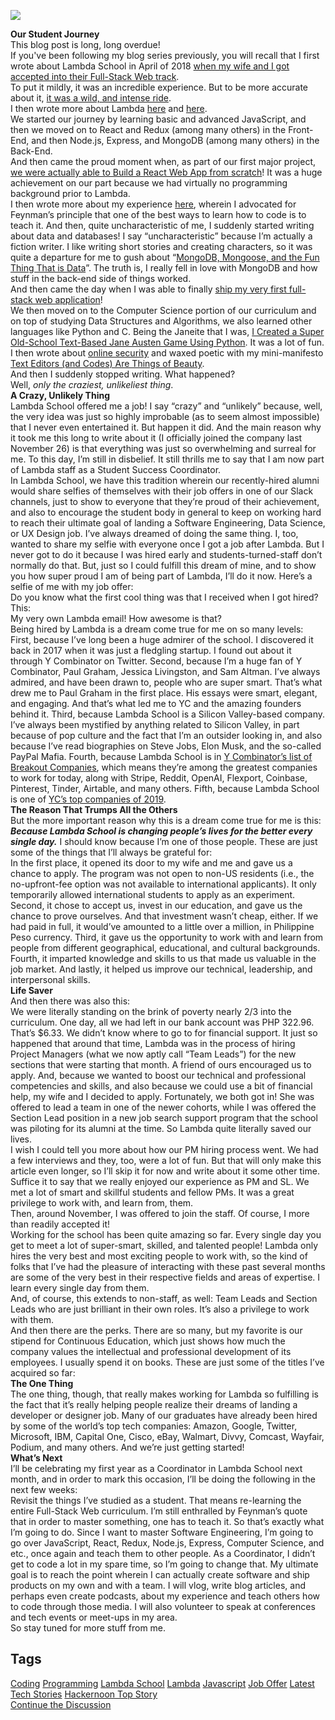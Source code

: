 <img src="https://hackernoon.com/drafts/9i1jk32wb.png">                    <div class="paragraph"><strong>Our Student Journey</strong></div><div class="paragraph">This blog post is long, long overdue!</div><div class="paragraph">If you&apos;ve been following my blog series previously, you will recall that I first wrote about Lambda School in April of 2018 <a href="https://medium.com/@dantecualesjr/woohoo-f201ff872c04">when my wife and I got accepted into their Full-Stack Web track</a>.</div><div class="paragraph">To put it mildly, it was an incredible experience. But to be more accurate about it, <a href="https://medium.com/@dantecualesjr/one-word-to-describe-lambda-schools-curriculum-intense-c59dd2dfee98">it was a wild, and intense ride</a>.</div><div class="image-container"><img src="https://hackernoon.com/photos/tJzyfvLeZKYrhFUagJjLFkapBgA3-eo232y1" alt></div><div class="paragraph">I then wrote more about Lambda <a href="https://medium.com/@dantecualesjr/less-is-more-or-i-just-finished-week-2-of-lambda-school-and-im-so-pumped-bef11c78c533">here</a> and <a href="https://medium.com/@dantecualesjr/i-never-thought-id-someday-say-this-but-i-actually-like-javascript-148981e1d1d8">here</a>.</div><div class="paragraph">We started our journey by learning basic and advanced JavaScript, and then we moved on to React and Redux (among many others) in the Front-End, and then Node.js, Express, and MongoDB (among many others) in the Back-End.</div><div class="paragraph">And then came the proud moment when, as part of our first major project, <a href="https://medium.com/@dantecualesjr/last-month-i-had-zero-clue-about-what-react-was-today-i-built-a-react-app-d85ce01b9795">we were actually able to Build a React Web App from scratch</a>! It was a huge achievement on our part because we had virtually no programming background prior to Lambda.</div><div class="paragraph">I then wrote more about my experience <a href="https://medium.com/@dantecualesjr/one-of-the-best-ways-to-learn-programming-is-to-teach-programming-8116de088fb0">here</a>, wherein I advocated for Feynman&#x2019;s principle that one of the best ways to learn how to code is to teach it. And then, quite uncharacteristic of me, I suddenly started writing about data and databases! I say &#x201C;uncharacteristic&#x201D; because I&#x2019;m actually a fiction writer. I like writing short stories and creating characters, so it was quite a departure for me to gush about &#x201C;<a href="https://hackernoon.com/mongodb-mongoose-and-the-fun-thing-that-is-data-911e28d8c3af">MongoDB, Mongoose, and the Fun Thing That is Data</a>&#x201D;. The truth is, I really fell in love with MongoDB and how stuff in the back-end side of things worked.</div><div class="paragraph">And then came the day when I was able to finally <a href="https://medium.com/@dantecualesjr/i-just-shipped-my-first-full-stack-web-app-20a7487066a9">ship my very first full-stack web application</a>!&#xA0;</div><div class="paragraph">We then moved on to the Computer Science portion of our curriculum and on top of studying Data Structures and Algorithms, we also learned other languages like Python and C. Being the Janeite that I was, <a href="https://hackernoon.com/creating-a-super-old-school-text-based-jane-austen-game-using-python-37da39da7f93">I Created a Super Old-School Text-Based Jane Austen Game Using Python</a>. It was a lot of fun.</div><div class="paragraph">I then wrote about <a href="https://hackernoon.com/threat-model-and-improving-ones-online-security-a8b5a599e009">online security</a> and waxed poetic with my mini-manifesto <a href="https://hackernoon.com/text-editors-and-codes-are-things-of-beauty-d58a79bf6ab6">Text Editors (and Codes) Are Things of Beauty</a>.</div><div class="paragraph">And then I suddenly stopped writing. What happened?&#xA0;</div><div class="paragraph">Well, <em>only the craziest, unlikeliest thing</em>.</div><div class="paragraph"><strong>A Crazy, Unlikely Thing</strong></div><div class="paragraph">Lambda School offered me a job! I say &#x201C;crazy&#x201D; and &#x201C;unlikely&#x201D; because, well, the very idea was just so highly improbable (as to seem almost impossible) that I never even entertained it. But happen it did. And the main reason why it took me this long to write about it (I officially joined the company last November 26) is that everything was just so overwhelming and surreal for me. To this day, I&#x2019;m still in disbelief. It still thrills me to say that I am now part of Lambda staff as a Student Success Coordinator.</div><div class="paragraph">In Lambda School, we have this tradition wherein our recently-hired alumni would share selfies of themselves with their job offers in one of our Slack channels, just to show to everyone that they&#x2019;re proud of their achievement, and also to encourage the student body in general to keep on working hard to reach their ultimate goal of landing a Software Engineering, Data Science, or UX Design job. I&#x2019;ve always dreamed of doing the same thing. I, too, wanted to share my selfie with everyone once I got a job after Lambda. But I never got to do it because I was hired early and students-turned-staff don&#x2019;t normally do that. But, just so I could fulfill this dream of mine, and to show you how super proud I am of being part of Lambda, I&#x2019;ll do it now. Here&#x2019;s a selfie of me with my job offer:</div><div class="image-container"><img src="https://hackernoon.com/photos/tJzyfvLeZKYrhFUagJjLFkapBgA3-apam32pa" alt></div><div class="paragraph">Do you know what the first cool thing was that I received when I got hired? This:</div><div class="image-container"><img src="https://hackernoon.com/photos/tJzyfvLeZKYrhFUagJjLFkapBgA3-ws6322d" alt></div><div class="paragraph">My very own Lambda email! How awesome is that?&#xA0;</div><div class="paragraph">Being hired by Lambda is a dream come true for me on so many levels:</div><div class="paragraph">First, because I&#x2019;ve long been a huge admirer of the school. I discovered it back in 2017 when it was just a fledgling startup. I found out about it through Y Combinator on Twitter. Second, because I&#x2019;m a huge fan of Y Combinator, Paul Graham, Jessica Livingston, and Sam Altman. I&#x2019;ve always admired, and have been drawn to, people who are super smart. That&#x2019;s what drew me to Paul Graham in the first place. His essays were smart, elegant, and engaging. And that&#x2019;s what led me to YC and the amazing founders behind it. Third, because Lambda School is a Silicon Valley-based company. I&#x2019;ve always been mystified by anything related to Silicon Valley, in part because of pop culture and the fact that I&#x2019;m an outsider looking in, and also because I&#x2019;ve read biographies on Steve Jobs, Elon Musk, and the so-called PayPal Mafia. Fourth, because Lambda School is in <a href="https://breakoutlist.com/">Y Combinator&#x2019;s list of Breakout Companies</a>, which means they&#x2019;re among the greatest companies to work for today, along with Stripe, Reddit, OpenAI, Flexport, Coinbase, Pinterest, Tinder, Airtable, and many others.&#xA0;Fifth, because Lambda School is one of <a href="https://blog.ycombinator.com/y-combinator-top-companies-2019/">YC&#x2019;s top companies of 2019</a>.</div><div class="paragraph"><strong>The Reason That Trumps All the Others</strong></div><div class="paragraph">But the more important reason why this is a dream come true for me is this:</div><div class="paragraph"><strong><em>Because Lambda School is changing people&#x2019;s lives for the better every single day.</em></strong> I should know because I&#x2019;m one of those people. These are just some of the things that I&#x2019;ll always be grateful for:</div><div class="paragraph">In the first place, it opened its door to my wife and me and gave us a chance to apply. The program was not open to non-US residents (i.e., the no-upfront-fee option was not available to international applicants). It only temporarily allowed international students to apply as an experiment. Second, it chose to accept us, invest in our education, and gave us the chance to prove ourselves. And that investment wasn&#x2019;t cheap, either. If we had paid in full, it would&#x2019;ve amounted to a little over a million, in Philippine Peso currency. Third, it gave us the opportunity to work with and learn from people from different geographical, educational, and cultural backgrounds. Fourth, it imparted knowledge and skills to us that made us valuable in the job market. And lastly, it helped us improve our technical, leadership, and interpersonal skills.</div><div class="paragraph"><strong>Life Saver</strong></div><div class="paragraph">And then there was also this:</div><div class="image-container"><img src="https://hackernoon.com/photos/tJzyfvLeZKYrhFUagJjLFkapBgA3-33sk323t" alt></div><div class="paragraph">We were literally standing on the brink of poverty nearly 2/3 into the curriculum. One day, all we had left in our bank account was PHP 322.96. That&#x2019;s $6.33. We didn&#x2019;t know where to go to for financial support. It just so happened that around that time, Lambda was in the process of hiring Project Managers (what we now aptly call &#x201C;Team Leads&#x201D;) for the new sections that were starting that month. A friend of ours encouraged us to apply. And, because we wanted to boost our technical and professional competencies and skills, and also because we could use a bit of financial help, my wife and I decided to apply. Fortunately, we both got in! She was offered to lead a team in one of the newer cohorts, while I was offered the Section Lead position in a new job search support program that the school was piloting for its alumni at the time. So Lambda quite literally saved our lives.</div><div class="paragraph">I wish I could tell you more about how our PM hiring process went. We had a few interviews and they, too, were a lot of fun. But that will only make this article even longer, so I&#x2019;ll skip it for now and write about it some other time.</div><div class="paragraph">Suffice it to say that we really enjoyed our experience as PM and SL. We met a lot of smart and skillful students and fellow PMs. It was a great privilege to work with, and learn from, them.&#xA0;</div><div class="paragraph">Then, around November, I was offered to join the staff. Of course, I more than readily accepted it!</div><div class="paragraph">Working for the school has been quite amazing so far. Every single day you get to meet a lot of super-smart, skilled, and talented people! Lambda only hires the very best and most exciting people to work with, so the kind of folks that I&#x2019;ve had the pleasure of interacting with these past several months are some of the very best in their respective fields and areas of expertise. I learn every single day from them.</div><div class="paragraph">And, of course, this extends to non-staff, as well: Team Leads and Section Leads who are just brilliant in their own roles. It&#x2019;s also a privilege to work with them.</div><div class="paragraph">And then there are the perks. There are so many, but my favorite is our stipend for Continuous Education, which just shows how much the company values the intellectual and professional development of its employees. I usually spend it on books. These are just some of the titles I&#x2019;ve acquired so far:</div><div class="image-container"><img src="https://hackernoon.com/photos/tJzyfvLeZKYrhFUagJjLFkapBgA3-22uw323u" alt></div><div class="paragraph"><strong>The One Thing</strong></div><div class="paragraph">The one thing, though, that really makes working for Lambda so fulfilling is the fact that it&#x2019;s really helping people realize their dreams of landing a developer or designer job. Many of our graduates have already been hired by some of the world&#x2019;s top tech companies: Amazon, Google, Twitter, Microsoft, IBM, Capital One, Cisco, eBay, Walmart, Divvy, Comcast, Wayfair, Podium, and many others. And we&#x2019;re just getting started!</div><div class="paragraph"><strong>What&#x2019;s Next</strong></div><div class="paragraph">I&#x2019;ll be celebrating my first year as a Coordinator in Lambda School next month, and in order to mark this occasion, I&#x2019;ll be doing the following in the next few weeks:</div><div class="paragraph">Revisit the things I&#x2019;ve studied as a student. That means re-learning the entire Full-Stack Web curriculum. I&#x2019;m still enthralled by Feynman&#x2019;s quote that in order to master something, one has to teach it. So that&#x2019;s exactly what I&#x2019;m going to do. Since I want to master Software Engineering, I&#x2019;m going to go over JavaScript, React, Redux, Node.js, Express, Computer Science, and etc., once again and teach them to other people. As a Coordinator, I didn&#x2019;t get to code a lot in my spare time, so I&#x2019;m going to change that. My ultimate goal is to reach the point wherein I can actually create software and ship products on my own and with a team. I will vlog, write blog articles, and perhaps even create podcasts, about my experience and teach others how to code through those media. I will also volunteer to speak at conferences and tech events or meet-ups in my area.&#xA0;</div><div class="paragraph">So stay tuned for more stuff from me.</div>                    <h2 class="tags-header">Tags</h2>          <div class="archive-tags">                                                <a class="tag" href="https://hackernoon.com/tagged/coding">Coding</a>                                                <a class="tag" href="https://hackernoon.com/tagged/programming">Programming</a>                                                <a class="tag" href="https://hackernoon.com/tagged/lambda-school">Lambda School</a>                                                <a class="tag" href="https://hackernoon.com/tagged/lambda">Lambda</a>                                                <a class="tag" href="https://hackernoon.com/tagged/javascript">Javascript</a>                                                <a class="tag" href="https://hackernoon.com/tagged/job-offer">Job Offer</a>                                                <a class="tag" href="https://hackernoon.com/tagged/latest-tech-stories">Latest Tech Stories</a>                                                <a class="tag" href="https://hackernoon.com/tagged/hackernoon-top-story">Hackernoon Top Story</a>                      </div>                                        <div class="twitter-discussion">            <a target="_blank" href="https://community.hackernoon.com/t/15941">Continue the Discussion <i class="fas fa-comments-alt"></i></a>          </div>